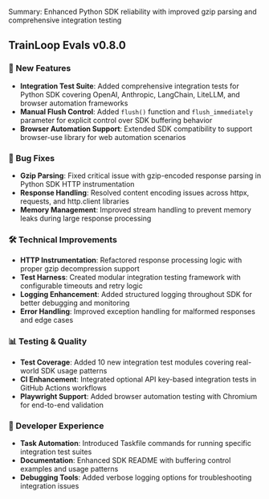 Summary: Enhanced Python SDK reliability with improved gzip parsing and comprehensive integration testing

## TrainLoop Evals v0.8.0

### 🚀 New Features
- **Integration Test Suite**: Added comprehensive integration tests for Python SDK covering OpenAI, Anthropic, LangChain, LiteLLM, and browser automation frameworks
- **Manual Flush Control**: Added `flush()` function and `flush_immediately` parameter for explicit control over SDK buffering behavior
- **Browser Automation Support**: Extended SDK compatibility to support browser-use library for web automation scenarios

### 🐛 Bug Fixes
- **Gzip Parsing**: Fixed critical issue with gzip-encoded response parsing in Python SDK HTTP instrumentation
- **Response Handling**: Resolved content encoding issues across httpx, requests, and http.client libraries
- **Memory Management**: Improved stream handling to prevent memory leaks during large response processing

### 🛠️ Technical Improvements
- **HTTP Instrumentation**: Refactored response processing logic with proper gzip decompression support
- **Test Harness**: Created modular integration testing framework with configurable timeouts and retry logic
- **Logging Enhancement**: Added structured logging throughout SDK for better debugging and monitoring
- **Error Handling**: Improved exception handling for malformed responses and edge cases

### 📊 Testing & Quality
- **Test Coverage**: Added 10 new integration test modules covering real-world SDK usage patterns
- **CI Enhancement**: Integrated optional API key-based integration tests in GitHub Actions workflows
- **Playwright Support**: Added browser automation testing with Chromium for end-to-end validation

### 🔧 Developer Experience
- **Task Automation**: Introduced Taskfile commands for running specific integration test suites
- **Documentation**: Enhanced SDK README with buffering control examples and usage patterns
- **Debugging Tools**: Added verbose logging options for troubleshooting integration issues
